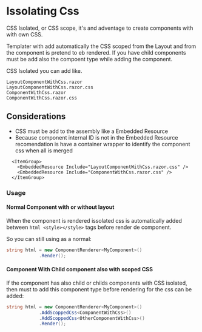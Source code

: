 # Issolating Css

CSS Isolated, or CSS scope, it's and adventage to create components with with own CSS. 

Templater with add automatically the CSS scoped from the Layout and from the component is pretend to eb rendered. If you have child components must be add also the compoent type while adding the component.

CSS Isolated you can add like.

```
LayoutComponentWithCss.razor
LayoutComponentWithCss.razor.css
ComponentWithCss.razor
ComponentWithCss.razor.css
```

## Considerations

* CSS must be add to the assembly like a Embedded Resource
* Because component internal ID is not in the Embedded Resource recomendation is have a container wrapper to identify the component css when all is merged

```xaml
  <ItemGroup>
    <EmbeddedResource Include="LayoutComponentWithCss.razor.css" />
    <EmbeddedResource Include="ComponentWithCss.razor.css" />
  </ItemGroup>
```


### Usage

#### Normal Component with or without layout
When the component is rendered issolated css is automatically added between ```html <style></style>``` tags before render de component.

So you can still using as a normal:
```c#
string html = new ComponentRenderer<MyComponent>()
            .Render();
```

#### Component With Child component also with scoped CSS
If the component has also child or childs components with CSS isolated, then must to add this component type before rendering for the css can be added:
```c#
string html = new ComponentRenderer<MyComponent>()
            .AddScoppedCss<ComponentWithCss>()
            .AddScoppedCss<OtherComponentWithCss>()
            .Render();
```

